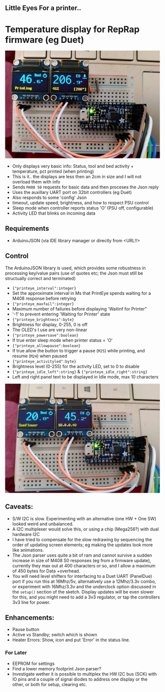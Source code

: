## Little Eyes For a printer..
# Temperature display for RepRap firmware (eg Duet)

![Prototype](./images/printeye-prototype.jpg)

* Only displays very basic info: Status, tool and bed activity + temperature, pct printed (when printing)
 * This is it.. the displays are less then an 2cm in size and I will not overload them with info
* Sends `M408 S0` requests for basic data and then proceses the Json reply
 * Uses the auxillary UART port on 32bit controllers (eg Duet)
* Also responds to some 'config' Json
 * timeout, update speed, brightness, and how to respect PSU control
* Sleep mode when controller reports status 'O' (PSU off, configurable)
* Activity LED that blinks on incoming data

## Requirements 
* ArduinoJSON (via IDE library manager or directly from <URL!!>

## Control
The ArduinoJSON library is used, which provides some robustness in processing key/value pairs (use of quotes etc; the Json must still be structually correct and terminated)
* `{"printeye_interval":integer}`
 * Set the approximate interval in Ms that PrintEye spends waiting for a M408 response before retrying
* `{"printeye_maxfail":integer}`
 * Maximum number of failures before displaying 'Waitinf for Printer"
 * '-1' to prevent entering 'Waiting for Printer' state
* `{"printeye_brightness":byte}`
 * Brightness for display, 0-255, 0 is off
 * The OLED's I use are very non-linear
* `{"printeye_powersave":boolean}`
 * If true enter sleep mode when printer status = 'O'
* `{"printeye_allowpause":boolean}`
 * If true allow the button to trigger a pause (`M25`) while printing, and resume (`M24`) when paused
* `{"printeye_activityled":byte}`
 * Brightness level (0-255) for the activity LED, set to 0 to disable
* `{"printeye_idle_left":string}` & `{"printeye_idle_right":string}`
 * Left and right panel text to be displayed in Idle mode, max 10 characters

![Prototype](./images/printeye-prototype-1.jpg)

## Caveats:
* S/W I2C is slow. Experimenting with an alternative (one HW + One SW) looked weird and unbalanced.
 * A I2C multiplexer would solve this, or using a chip (Mega256?) with dual hardware I2C
 * I have tried to compensate for the slow redrawing by sequencing the order of updating screen elements; eg making the updates look more like animations.
* The Json parser uses quite a bit of ram and cannot survive a sudden increase in size of M408 S0 responses (eg from a firmware update), currently they max out at 400 characters or so, and I allow a maximum of 450 bytes for Data +overhead.
* You will need level shifters for interfacing to a Duet UART (PanelDue) port if you run this at 16Mhz/5v, alternatively use a 12Mhz/3.3v combo, or experiment with 16Mhz/3.3v and the underclock option discussed in the `setup()` section of the sketch. Display updates will be even slower for this, and you might need to add a 3v3 regulator, or tap the controllers 3v3 line for power.

## Enhancements: 
* Pause button
* Active vs Standby; switch which is shown
* Heater Errors: Show, icon and put 'Error' in the status line.
### For Later
* EEPROM for settings
* Find a lower memory footprint Json parser?
* Investigate wether it is possible to multiplex the HW I2C bus (SCK) with IO pins and a couple of signal diodes to address one display or the other, or both for setup, clearing etc.
